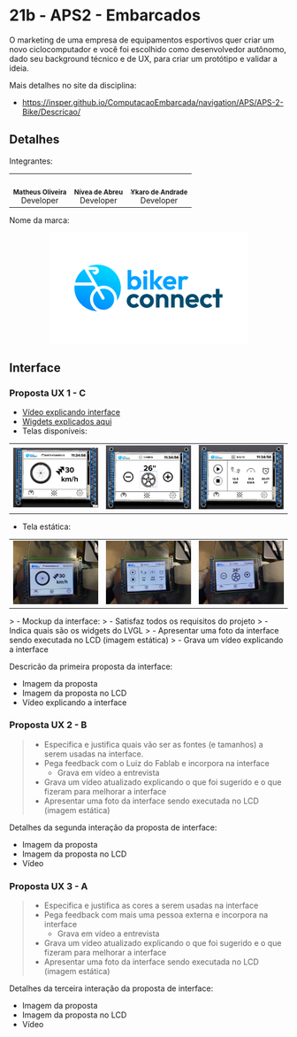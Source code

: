# 21b - APS2 - Embarcados

O marketing de uma empresa de equipamentos esportivos quer criar um novo ciclocomputador e você foi escolhido como desenvolvedor autônomo, dado seu background técnico e de UX, para criar um protótipo e validar a ideia.

Mais detalhes no site da disciplina:

- https://insper.github.io/ComputacaoEmbarcada/navigation/APS/APS-2-Bike/Descricao/

## Detalhes

Integrantes:

<div align="center" style="max-width:68rem;">
<table>
  <tr>
    <td align="center"><a href="https://github.com/matheus-1618"><img style="border-radius: 50%;" src="https://avatars.githubusercontent.com/matheus-1618" width="100px;" alt=""/><br /><sub><b>Matheus Oliveira</b></sub></a><br /><a href="https://github.com/matheus-1618" title="Matheus Silva M. Oliveira"></a> Developer</td>
   <td align="center"><a href="https://github.com/niveaabreu"><img style="border-radius: 50%;" src="https://avatars.githubusercontent.com/niveaabreu" width="100px;" alt=""/><br /><sub><b>Nívea de Abreu</b></sub></a><br /><a href="https://github.com/niveaabreu" title="Nívea de Abreu"></a>Developer</td>
   <td align="center"><a href="https://github.com/ykarodeandrade"><img style="border-radius: 50%;" src="https://avatars.githubusercontent.com/ykarodeandrade" width="100px;" alt=""/><br /><sub><b>Ykaro de Andrade</b></sub></a><br /><a href="https://github.com/ykarodeandrade" title="Ykaro de Andrade"></a> Developer</td>
  </tr>
</table>
</div>
Nome da marca:

<div align="center" style="max-width:68rem;">

![image](assets/large_bikerconnect_0.png)
</div>

## Interface

### Proposta UX 1 - C
* [Vídeo explicando interface](https://www.youtube.com/watch?v=jwVLnyf8rFs)
* [Wigdets explicados aqui](https://app.mural.co/t/elementos9119/m/elementos9119/1667235687917/3f8bd861be517222390240d3b949be1fcf0a9fb7?sender=b72dc7a3-4993-41ce-ae83-0c04221a56ec)
* Telas disponíveis:
<div align="center" style="max-width:68rem;">
<table>
  <tr>
    <td align="center"> <img src="assets/tela4.png" style="width:48rem"></td>
    <td align="center"> <img src="assets/tela5.png" style="width:48rem"></td>
    <td align="center"> <img src="assets/tela6.png" style="width:48rem"></td>
  </tr>
</table>
</div>

* Tela estática:
<div align="center" style="max-width:68rem;">
<table>
  <tr>
    <td align="center"> <img src="assets/tela1.jpeg" style="size:48rem"></td>
    <td align="center"> <img src="assets/tela2.jpeg" style="size:48px"></td>
    <td align="center"> <img src="assets/tela3.jpeg" style="size:48px"></td>
  </tr>
</table>
</div>
> - Mockup da interface:
>    - Satisfaz todos os requisitos do projeto 
>    - Indica quais são os widgets do LVGL 
>    - Apresentar uma foto da interface sendo executada no LCD (imagem estática)
> - Grava um vídeo explicando a interface


Descricão da primeira proposta da interface:

- Imagem da proposta
- Imagem da proposta no LCD
- Vídeo explicando a interface

### Proposta UX 2 - B

> - Especifica e justifica quais vão ser as fontes (e tamanhos) a serem usadas na interface.
> - Pega feedback com o Luiz do Fablab e incorpora na interface
>   - Grava em vídeo a entrevista
> - Grava um vídeo atualizado explicando o que foi sugerido e o que fizeram para melhorar a interface
> - Apresentar uma foto da interface sendo executada no LCD (imagem estática)

Detalhes da segunda interação da proposta de interface:

<!-- 
 Adicionar texto descrevendo a evolução 
 da interface
-->

- Imagem da proposta
- Imagem da proposta no LCD
- Vídeo

### Proposta UX 3 - A

> - Especifica e justifica as cores a serem usadas na interface
> - Pega feedback com mais uma pessoa externa e incorpora na interface
>     - Grava em vídeo a entrevista
> - Grava um vídeo atualizado explicando o que foi sugerido e o que fizeram para melhorar a interface
> - Apresentar uma foto da interface sendo executada no LCD (imagem estática)

Detalhes da terceira interação da proposta de interface:

<!-- 
 Adicionar texto descrevendo a evolução 
 da interface
-->

- Imagem da proposta
- Imagem da proposta no LCD
- Vídeo 
